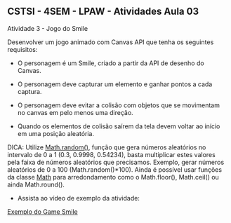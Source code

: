 ## CSTSI - 4SEM - LPAW - Atividades Aula 03

Atividade 3 - Jogo do Smile

Desenvolver um jogo animado com Canvas API que tenha os seguintes requisitos:

- O personagem é um Smile, criado a partir da API de desenho do Canvas.

- O personagem deve capturar um elemento  e ganhar pontos a cada captura.

- O personagem deve evitar a colisão com objetos que se movimentam no canvas em pelo menos uma direção.

- Quando os elementos de colisão saírem da tela devem voltar ao início em uma posição aleatória. 

DICA: Utilize [Math.random()](https://developer.mozilla.org/pt-BR/docs/Web/JavaScript/Reference/Global_Objects/Math/random), função que gera números aleatórios no intervalo de 0 a 1 (0.3, 0.9998, 0.54234), basta multiplicar estes valores pela faixa de números aleatórios que precisamos. Exemplo, gerar números aleatórios de 0 a 100 (Math.random()*100). Ainda é possível usar funções da classe [Math](https://developer.mozilla.org/pt-BR/docs/Web/JavaScript/Reference/Global_Objects/Math) para arredondamento como o Math.floor(), Math.ceil() ou ainda Math.round().
- Assista ao vídeo de exemplo da atividade:

[Exemplo do Game Smile](./img/atividade-03/atividade_smile.mp4)
